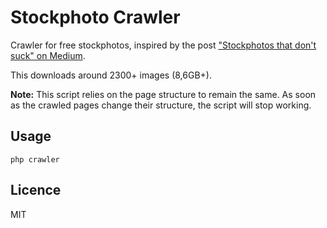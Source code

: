 # Stockphoto Crawler

Crawler for free stockphotos, inspired by the post ["Stockphotos that don't suck" on Medium](https://medium.com/p/62ae4bcbe01b).

This downloads around 2300+ images (8,6GB+).

**Note:** This script relies on the page structure to remain the same. As soon
as the crawled pages change their structure, the script will stop working.

## Usage

```
php crawler
```

## Licence

MIT